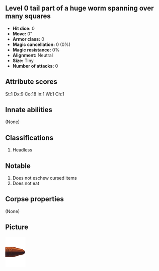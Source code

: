 ## Level 0 tail part of a huge worm spanning over many squares
- **Hit dice:** 0
- **Move:** 0"
- **Armor class:** 0
- **Magic cancellation:** 0 (0%)
- **Magic resistance:** 0%
- **Alignment:** Neutral
- **Size:** Tiny
- **Number of attacks:** 0
## Attribute scores
St:1 Dx:9 Co:18 In:1 Wi:1 Ch:1
## Innate abilities
(None)
## Classifications
1. Headless
## Notable
1. Does not eschew cursed items
2. Does not eat
## Corpse properties
(None)
## Picture
![Elder long worm tail](https://github.com/hyvanmielenpelit/GnollHackTileSet/blob/main/Monsters/elder_long_worm_tail/elder_long_worm_tail.png)

